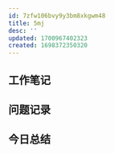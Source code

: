 ```yaml
---
id: 7zfw106bvy9y3bm8xkgwm48
title: 5mj
desc: ''
updated: 1700967402323
created: 1698372350320
---
```

<!--
Based on the journaling method created by Intelligent Change:
- [Intelligent Change: Our Story](https://www.intelligentchange.com/pages/our-story)
- [The Five Minute Journal](https://www.intelligentchange.com/products/the-five-minute-journal)
-->



## **工作笔记**


## **问题记录**


## **今日总结**


